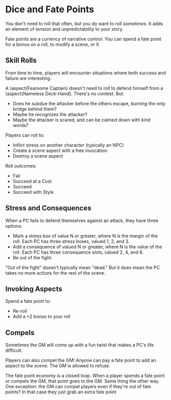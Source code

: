 ---
---
# Dice and Fate Points

<!--- TODO: better name -->

You don't need to roll that often, but you do want to roll *sometimes*.
It adds an element of tension and unpredictability to your story.

Fate points are a currency of narrative control. You can spend a fate point for a bonus on a roll, to modify a scene, or X

## Skill Rolls

From time to time, players will encounter situations where both success and failure are interesting.

A \aspect{Fearsome Captain} doesn't need to roll to defend himself from a \aspect{Nameless Deck-Hand}. There's no contest. But:

- Does he subdue the attacker before the others escape, burning the only bridge behind them?
- Maybe he recognizes the attacker?
- Maybe the attacker is scared, and can be calmed down with kind words?

Players can roll to:

- Inflict stress on another character (typically an NPC)
- Create a scene aspect with a free invocation
- Destroy a scene aspect

Roll outcomes:

- Fail
- Succeed at a Cost
- Succeed
- Succeed with Style

## Stress and Consequences

When a PC fails to defend themselves against an attack, they have three options:

- Mark a stress box of value N or greater, where N is the margin of the roll. Each PC has three stress boxes, valued 1, 2, and 3.
- Add a consequence of valued N or greater, where N is the value of the roll. Each PC has three consequence slots, valued 2, 4, and 6.
- Be out of the fight.

"Out of the fight" doesn't typically mean "dead." But it does mean the PC takes no more actions for the rest of the scene.

## Invoking Aspects

Spend a fate point to:

- Re-roll
- Add a +2 bonus to your roll

<!--- TODO: is two options dumb? -->

## Compels

Sometimes the GM will come up with a fun twist that makes a PC's life difficult.

Players can also compel the GM! Anyone can pay a fate point to add an aspect to the scene. The GM is allowed to refuse.

The fate point economy is a closed loop. When a player spends a fate point or compels the GM, that point goes to the GM. Same thing the other way. One exception: the GM can compel players even if they're out of fate points? In that case they just grab an extra fate point


